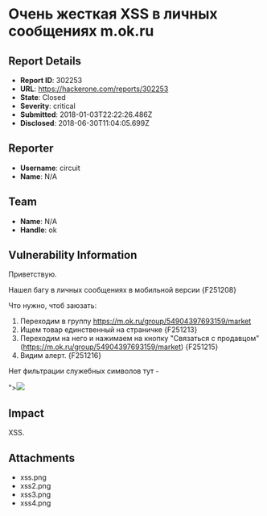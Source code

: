 # Очень жесткая XSS в личных сообщениях m.ok.ru

## Report Details
- **Report ID**: 302253
- **URL**: https://hackerone.com/reports/302253
- **State**: Closed
- **Severity**: critical
- **Submitted**: 2018-01-03T22:22:26.486Z
- **Disclosed**: 2018-06-30T11:04:05.699Z

## Reporter
- **Username**: circuit
- **Name**: N/A

## Team
- **Name**: N/A
- **Handle**: ok

## Vulnerability Information
Приветствую.

Нашел багу в личных сообщениях в мобильной версии
{F251208}

Что нужно, чтоб заюзать:

1. Переходим в группу https://m.ok.ru/group/54904397693159/market
2. Ищем товар единственный на страничке
{F251213}
3. Переходим на него и нажимаем на кнопку "Связаться с продавцом" (https://m.ok.ru/group/54904397693159/market)
{F251215}
4. Видим алерт.
{F251216}


Нет фильтрации служебных символов тут -
<div class="discus_dialogs_topic emphased tx-ellip">"&gt;<img src="x" onerror="alert()"></div>

## Impact

XSS.

## Attachments
- xss.png
- xss2.png
- xss3.png
- xss4.png
